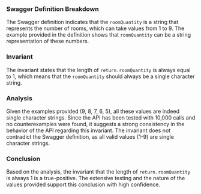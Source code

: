 ### Swagger Definition Breakdown
The Swagger definition indicates that the `roomQuantity` is a string that represents the number of rooms, which can take values from 1 to 9. The example provided in the definition shows that `roomQuantity` can be a string representation of these numbers.

### Invariant
The invariant states that the length of `return.roomQuantity` is always equal to 1, which means that the `roomQuantity` should always be a single character string. 

### Analysis
Given the examples provided (9, 8, 7, 6, 5), all these values are indeed single character strings. Since the API has been tested with 10,000 calls and no counterexamples were found, it suggests a strong consistency in the behavior of the API regarding this invariant. The invariant does not contradict the Swagger definition, as all valid values (1-9) are single character strings. 

### Conclusion
Based on the analysis, the invariant that the length of `return.roomQuantity` is always 1 is a true-positive. The extensive testing and the nature of the values provided support this conclusion with high confidence.
